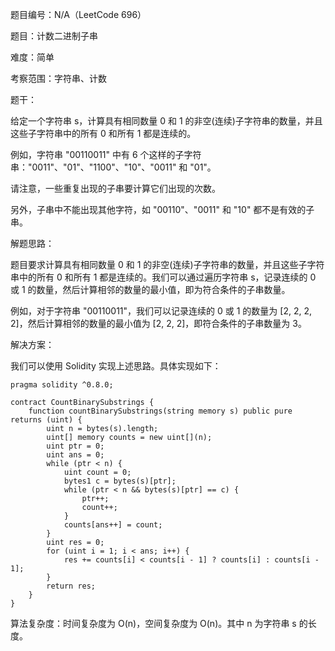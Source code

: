 题目编号：N/A（LeetCode 696）

题目：计数二进制子串

难度：简单

考察范围：字符串、计数

题干：

给定一个字符串 s，计算具有相同数量 0 和 1 的非空(连续)子字符串的数量，并且这些子字符串中的所有 0 和所有 1 都是连续的。

例如，字符串 "00110011" 中有 6 个这样的子字符串："0011"、"01"、"1100"、"10"、"0011" 和 "01"。

请注意，一些重复出现的子串要计算它们出现的次数。

另外，子串中不能出现其他字符，如 "00110"、"0011" 和 "10" 都不是有效的子串。

解题思路：

题目要求计算具有相同数量 0 和 1 的非空(连续)子字符串的数量，并且这些子字符串中的所有 0 和所有 1 都是连续的。我们可以通过遍历字符串 s，记录连续的 0 或 1 的数量，然后计算相邻的数量的最小值，即为符合条件的子串数量。

例如，对于字符串 "00110011"，我们可以记录连续的 0 或 1 的数量为 [2, 2, 2, 2]，然后计算相邻的数量的最小值为 [2, 2, 2]，即符合条件的子串数量为 3。

解决方案：

我们可以使用 Solidity 实现上述思路。具体实现如下：

```solidity
pragma solidity ^0.8.0;

contract CountBinarySubstrings {
    function countBinarySubstrings(string memory s) public pure returns (uint) {
        uint n = bytes(s).length;
        uint[] memory counts = new uint[](n);
        uint ptr = 0;
        uint ans = 0;
        while (ptr < n) {
            uint count = 0;
            bytes1 c = bytes(s)[ptr];
            while (ptr < n && bytes(s)[ptr] == c) {
                ptr++;
                count++;
            }
            counts[ans++] = count;
        }
        uint res = 0;
        for (uint i = 1; i < ans; i++) {
            res += counts[i] < counts[i - 1] ? counts[i] : counts[i - 1];
        }
        return res;
    }
}
```

算法复杂度：时间复杂度为 O(n)，空间复杂度为 O(n)。其中 n 为字符串 s 的长度。